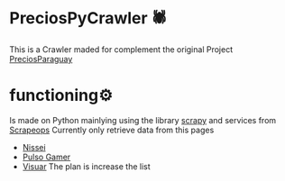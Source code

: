 # PreciosPyCrawler 🕷️
This is a Crawler maded for complement the original Project [PreciosParaguay](https://github.com/MrChrisFabian/PreciosParaguay)

# functioning⚙️
Is made on Python mainlying using the library [scrapy](https://scrapy.org/) and services from [Scrapeops](https://scrapeops.io/)
Currently only retrieve data from this pages
- [Nissei](https://nissei.com/py/)
- [Pulso Gamer](https://pulsogamer.com.py/)
- [Visuar](https://visuar.com.py/)
The plan is increase the list
